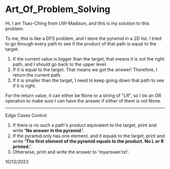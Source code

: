 # Art_Of_Problem_Solving

Hi, I am Tsao-Ching from UW-Madison, and this is my solution to this problem.

To me, this is like a DFS problem, and I store the pyramid in a 2D list.
I tried to go through every path to see if the product of that path is equal to the target. 

1. If the current value is bigger than the target, that means it is not the right path, and I
should go back to the upper level.
2. If it is equal to the target. That means we got the answer! Therefore, I return the current path.
3. If it is smaller than the target, I need to keep going down that path to see if it is right.

For the return value, it can either be None or a string of "L*R*", so I do an OR operation to 
make sure I can have the answer if either of them is not None.

--------------------------------------------------------------------------------------------

Edge Cases Control
1. If there is no such a path's product equivalent to the target, print and write **'No answer in the pyramid.'**.
2. If the pyramid only has one element, and it equals to the target, print and write **'The first element of the pyramid equals to the product. No L or R printed.'**.
3. Otherwise, print and write the answer to 'myanswer.txt'.

10/13/2023
